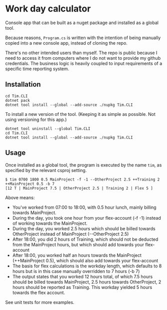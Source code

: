 # Work day calculator

Console app that can be built as a nuget package and installed as a global tool.

Because reasons, `Program.cs` is written with the intention of being manually copied into a new console app, instead of cloning the repo.

There's no other intended users than myself. The repo is public because I need to access it from computers where I do not want to provide my github credentials. The business logic is heavily coupled to input requirements of a specific time reporting system.

## Installation

```
cd Tim.CLI
dotnet pack
dotnet tool install --global --add-source ./nupkg Tim.CLI
```

To install a new version of the tool. (Keeping it as simple as possible. Not using versioning for this app.)

```
dotnet tool uninstall --global Tim.CLI
cd Tim.CLI
dotnet tool install --global --add-source ./nupkg Tim.CLI
```

## Usage

Once installed as a global tool, the program is executed by the name `tim`, as specified by the relevant csproj setting.

```
$ tim 0700 1800 0.5 MainProject -f -1 --OtherProject 2.5 ++Training 2 ++MainProject 0.5 -b 7
[12 T | MainProject 7.5 | OtherProject 2.5 | Training 2 | Flex 5 ]
```

Above means:
- You've worked from 07:00 to 18:00, with 0.5 hour lunch, mainly billing towards MainProject.
- During the day, you took one hour from your flex-account (-f -1) instead of working towards the MainProject.
- During the day, you worked 2.5 hours which should be billed towards OtherProject instead of MainProject (--OtherProject 2.5)
- After 18:00, you did 2 hours of Training, which should not be deducted from the MainProject hours, but which should add towards your flex-account
- After 18:00, you worked half an hours towards the MainProject (++MainProject 0.5), which should also add towards your flex-account
- The basis for flex calculations is the workday length, which defaults to 8 hours but is in this case manually overridden to 7 hours (-b 7)
- The output states that you worked 12 hours total, of which 7.5 hours should be billed towards MainProject, 2.5 hours towards OtherProject, 2 hours should be reported as Training. This workday yielded 5 hours towards the flex account.

See unit tests for more examples.